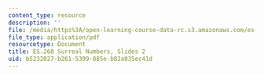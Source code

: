 ```yaml
---
content_type: resource
description: ''
file: /media/https%3A/open-learning-course-data-rc.s3.amazonaws.com/es-268-the-mathematics-in-toys-and-games-spring-2010/b5232027b2615399885eb82a035ec41d_MITES_268S10_ses2_slides.pdf
file_type: application/pdf
resourcetype: Document
title: ES.268 Surreal Numbers, Slides 2
uid: b5232027-b261-5399-885e-b82a035ec41d
---
```

